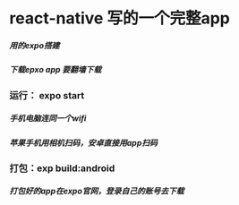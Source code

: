 # react-native 写的一个完整app 

##### 用的expo搭建
##### 下载epxo app  要翻墙下载


### 运行： expo start


##### 手机电脑连同一个wifi
##### 苹果手机用相机扫码，安卓直接用app扫码

### 打包：exp build:android 
##### 打包好的app在expo官网，登录自己的账号去下载
